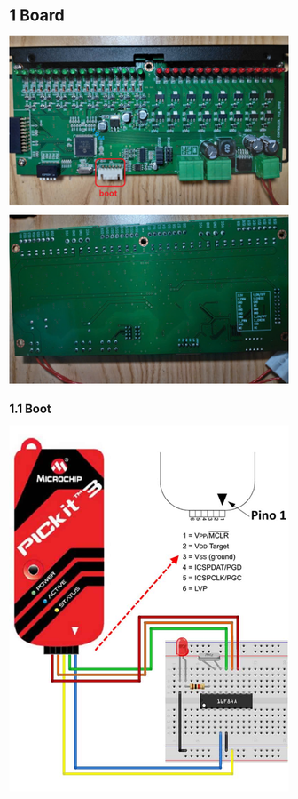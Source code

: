 # 1 Board

![image info](./image/board.png)

![image info](./image/board_down.png)

## 1.1 Boot

![alt text](image.png)